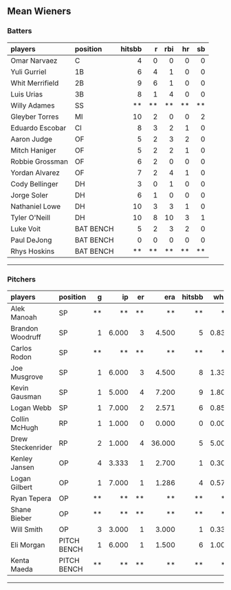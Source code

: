 ## Mean Wieners

### Batters

 
|players         |position  | hitsbb|  r| rbi| hr| sb| 
|:---------------|:---------|------:|--:|---:|--:|--:| 
|Omar Narvaez    |C         |      4|  0|   0|  0|  0| 
|Yuli Gurriel    |1B        |      6|  4|   1|  0|  0| 
|Whit Merrifield |2B        |      9|  6|   1|  0|  0| 
|Luis Urias      |3B        |      8|  1|   4|  0|  0| 
|Willy Adames    |SS        |     **| **|  **| **| **| 
|Gleyber Torres  |MI        |     10|  2|   0|  0|  2| 
|Eduardo Escobar |CI        |      8|  3|   2|  1|  0| 
|Aaron Judge     |OF        |      5|  2|   3|  2|  0| 
|Mitch Haniger   |OF        |      5|  2|   2|  1|  0| 
|Robbie Grossman |OF        |      6|  2|   0|  0|  0| 
|Yordan Alvarez  |OF        |      7|  2|   4|  1|  0| 
|Cody Bellinger  |DH        |      3|  0|   1|  0|  0| 
|Jorge Soler     |DH        |      6|  1|   0|  0|  0| 
|Nathaniel Lowe  |DH        |     10|  3|   3|  1|  0| 
|Tyler O'Neill   |DH        |     10|  8|  10|  3|  1| 
|Luke Voit       |BAT BENCH |      5|  2|   3|  2|  0| 
|Paul DeJong     |BAT BENCH |      0|  0|   0|  0|  0| 
|Rhys Hoskins    |BAT BENCH |     **| **|  **| **| **| 

* * *

### Pitchers

 
|players           |position    |  g|    ip| er|    era| hitsbb|  whip| so|  w| sv| 
|:-----------------|:-----------|--:|-----:|--:|------:|------:|-----:|--:|--:|--:| 
|Alek Manoah       |SP          | **|    **| **|     **|     **|    **| **| **| **| 
|Brandon Woodruff  |SP          |  1| 6.000|  3|  4.500|      5| 0.833|  7|  0|  0| 
|Carlos Rodon      |SP          | **|    **| **|     **|     **|    **| **| **| **| 
|Joe Musgrove      |SP          |  1| 6.000|  3|  4.500|      8| 1.333|  4|  1|  0| 
|Kevin Gausman     |SP          |  1| 5.000|  4|  7.200|      9| 1.800|  7|  0|  0| 
|Logan Webb        |SP          |  1| 7.000|  2|  2.571|      6| 0.857|  9|  0|  0| 
|Collin McHugh     |RP          |  1| 1.000|  0|  0.000|      0| 0.000|  0|  0|  0| 
|Drew Steckenrider |RP          |  2| 1.000|  4| 36.000|      5| 5.000|  0|  0|  0| 
|Kenley Jansen     |OP          |  4| 3.333|  1|  2.700|      1| 0.300|  6|  0|  2| 
|Logan Gilbert     |OP          |  1| 7.000|  1|  1.286|      4| 0.571|  5|  1|  0| 
|Ryan Tepera       |OP          | **|    **| **|     **|     **|    **| **| **| **| 
|Shane Bieber      |OP          | **|    **| **|     **|     **|    **| **| **| **| 
|Will Smith        |OP          |  3| 3.000|  1|  3.000|      1| 0.333|  5|  0|  1| 
|Eli Morgan        |PITCH BENCH |  1| 6.000|  1|  1.500|      6| 1.000|  3|  1|  0| 
|Kenta Maeda       |PITCH BENCH | **|    **| **|     **|     **|    **| **| **| **| 


* * *


